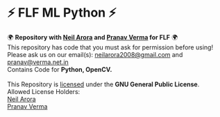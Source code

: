 # ⚡ FLF ML Python ⚡
🌍 <b>Repository with [Neil Arora](https://github.com/japaneil) and [Pranav Verma](https://github.com/PranavVerma-droid) for FLF</b> 🌍<br>
This repository has code that you must ask for permission before using! Please ask us on our email(s): neilarora2008@gmail.com and pranav@verma.net.in<br>
Contains Code for <b>Python, OpenCV.</b><br><br>
This Repository is [licensed](LICENSE) under the <b>GNU General Public License</b>. <br>
Allowed License Holders:<br>
 [Neil Arora](https://github.com/japaneil)<br>
 [Pranav Verma](https://github.com/PranavVerma-droid)
